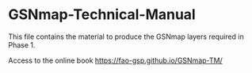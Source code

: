 # GSNmap-Technical-Manual
This file contains the material to produce the GSNmap layers required in Phase 1.

Access to the online book https://fao-gsp.github.io/GSNmap-TM/ 
